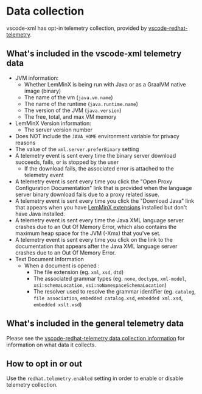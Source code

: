 # Data collection

vscode-xml has opt-in telemetry collection, provided by [vscode-redhat-telemetry](https://github.com/redhat-developer/vscode-redhat-telemetry).

## What's included in the vscode-xml telemetry data

 * JVM information:
    * Whether LemMinX is being run with Java or as a GraalVM native image (binary)
    * The name of the vm (`java.vm.name`)
    * The name of the runtime (`java.runtime.name`)
    * The version of the JVM (`java.version`)
    * The free, total, and max VM memory
 * LemMinX Version information:
    * The server version number
 * Does NOT include the `JAVA_HOME` environment variable for privacy reasons
 * The value of the `xml.server.preferBinary` setting
 * A telemetry event is sent every time the binary server download succeeds, fails, or is stopped by the user
    * If the download fails, the associated error is attached to the telemetry event
 * A telemetry event is sent every time you click the "Open Proxy Configuration Documentation" link that is provided when the language server binary download fails due to a proxy related issue.
 * A telemetry event is sent every time you click the "Download Java" link that appears when you have [LemMinX extensions](./docs/Extensions.md) installed but don't have Java installed.
 * A telemetry event is sent every time the Java XML language server crashes due to an Out Of Memory Error, which also contains the maximum heap space for the JVM (-Xmx) that you've set.
 * A telemetry event is sent every time you click on the link to the documentation that appears after the Java XML language server crashes due to an Out Of Memory Error.
 * Text Document Information
   * When a document is opened :
      * The file extension (eg. `xml`, `xsd`, `dtd`)
      * The associated grammar types (eg. `none`, `doctype`, `xml-model`, `xsi:schemaLocation`, `xsi:noNamespaceSchemaLocation`)
      * The resolver used to resolve the grammar identifier (eg. `catalog`, `file association`, `embedded catalog.xsd`, `embedded xml.xsd`, `embedded xslt.xsd`)

## What's included in the general telemetry data

Please see the
[vscode-redhat-telemetry data collection information](https://github.com/redhat-developer/vscode-redhat-telemetry/blob/HEAD/USAGE_DATA.md#usage-data-being-collected-by-red-hat-extensions)
for information on what data it collects.

## How to opt in or out

Use the `redhat.telemetry.enabled` setting in order to enable or disable telemetry collection.
